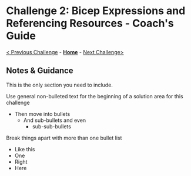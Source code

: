 # Challenge 2: Bicep Expressions and Referencing Resources - Coach's Guide

[< Previous Challenge](./Solution-01.md) - **[Home](./README.md)** - [Next Challenge>](./Solution-03.md)

## Notes & Guidance
This is the only section you need to include.

Use general non-bulleted text for the beginning of a solution area for this challenge
- Then move into bullets
    - And sub-bullets and even
        - sub-sub-bullets

Break things apart with more than one bullet list
- Like this 
- One
- Right
- Here